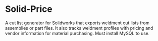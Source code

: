 # Solid-Price

A cut list generator for Solidworks that exports weldment cut lists from assemblies or part files. It also tracks weldment profiles with pricing and vendor information for material purchasing. Must install MySQL to use.
